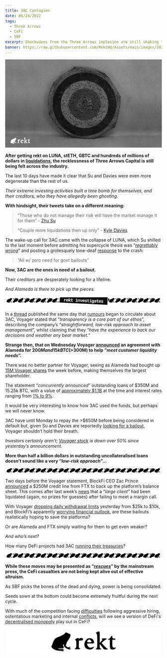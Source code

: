 ```yaml
---
title: 3AC Contagion
date: 06/24/2022
tags:
  - Three Arrows 
  - CeFi
  - SBF
excerpt: Shockwaves from the Three Arrows implosion are still shaking the industry. Organisations such as Voyager and BlockFi are desperately looking for a lifeline. Can these CeFi casualties survive solely on the effective altruism of others?
banner: https://raw.githubusercontent.com/RektHQ/Assets/main/images/2022/06/3ac-header.png
---
```

![](https://raw.githubusercontent.com/RektHQ/Assets/main/images/2022/06/3ac-header.png)

**After getting rekt on LUNA, stETH, GBTC and hundreds of millions of dollars in [liquidations](https://www.theblock.co/linked/152092/after-facing-hundreds-of-millions-of-dollars-in-liquidations-three-arrows-capitals-future-is-uncertain), the recklessness of Three Arrows Capital is still being felt across the industry.**

The last 10 days have made it clear that Su and Davies were even more degenerate than the rest of us.

_Their extreme investing activities built a time bomb for themselves, and their creditors, who they have allegedly been ghosting._

**With hindsight, their tweets take on a different meaning:**

>”Those who do not manage their risk will have the market manage it for them” - [Zhu Su](https://twitter.com/zhusu/status/1464382624848220162)
>
>“Couple more liquidations then up only” - [Kyle Davies](https://twitter.com/KyleLDavies/status/1522813352665403392)

The wake-up call for 3AC came with the collapse of LUNA, which Su shilled to the last moment before admitting his supercycle thesis was “_[regrettably wrong](https://twitter.com/zhusu/status/1530160645294931973)_” and posting a grotesquely tone-deaf [response](https://twitter.com/zhusu/status/1531957148846116868) to the crash:

>“All w/ zero need for govt bailouts”

**Now, 3AC are the ones in need of a bailout.**

Their creditors are desperately looking for a lifeline.

_And Alameda is there to pick up the pieces._

![](https://raw.githubusercontent.com/RektHQ/Assets/main/images/2021/09/rekt-investigates-linebreak.png)

In a [thread](https://twitter.com/investvoyager/status/1536709196619649024) published the same day that [rumours](https://twitter.com/fintechfrank/status/1536719771571462144) began to circulate about 3AC, Voyager stated that “_transparency is a core part of our ethos_”, describing the company’s “_straightforward, low-risk approach to asset management_”, whilst claiming that they “_have the experience to back our decisions and weather any bear market._”

**Strange then, that on Wednesday Voyager [announced](https://www.prnewswire.com/news-releases/voyager-digital-provides-market-update-301572971.html) an agreement with Alameda for $200M and 15k BTC (>$300M) to help “_meet customer liquidity needs_”.**

There was no better partner for Voyager, seeing as Alameda had bought up [15M Voyager shares](https://twitter.com/ryan_swansonx/status/1539684491463053312) the week before, making themselves the largest shareholder.

The statement “_concurrently announced_” outstanding loans of $350M and 15.25k BTC, with a value of [approximately $1.1B](https://twitter.com/alyssachoo_/status/1539685161775808514) at the time and interest rates ranging from [1% to 9%](https://twitter.com/alyssachoo_/status/1539685168541274117).

It would be very interesting to know how 3AC used the funds, but perhaps we will never know.

3AC have until Monday to repay the >$650M before being considered in default but, given Su and Davies are reportedly [looking for a bailout](https://www.reuters.com/markets/us/crypto-hedge-fund-three-arrows-capital-considers-asset-sales-bailout-wsj-2022-06-17/), Voyager shouldn’t hold their breath.

_Investors certainly aren’t; [Voyager stock](https://finance.yahoo.com/quote/vygvf) is down over 50% since yesterday’s announcement._

**More than half a billion dollars in outstanding uncollateralised loans doesn’t sound like a very “_low-risk approach_”...**

![](https://raw.githubusercontent.com/RektHQ/Assets/main/images/2021/03/rekt-linebreak.png)

Two days before the Voyager statement, BlockFi CEO Zac Prince [announced](https://twitter.com/BlockFiZac/status/1539216594383028224) a $250M credit line from FTX to back up the platform’s balance sheet. This comes after last week’s [news](https://twitter.com/BlockFiZac/status/1537499452080115712) that a “_large client_” had been liquidated (again, no prizes for guesses) after failing to meet a margin call.

With Voyager [dropping daily withdrawal limits](https://twitter.com/tier10k/status/1539959517437431809) yesterday from $25k to $10k, and BlockFi’s apparently [worrying financial outlook](https://twitter.com/0xHamz/status/1539256060225146885), are these bailouts realistically hoping to save the platforms?

Or are Alameda and FTX simply waiting for them to get even weaker?

_And who’s next?_

How many DeFi projects had 3AC [running their treasuries](https://twitter.com/KyberNetwork/status/1539984519272337409)?

![](https://raw.githubusercontent.com/RektHQ/Assets/main/images/2021/03/rekt-linebreak.png)

**While these moves may be presented as “_[rescues](https://www.cnbc.com/2022/06/22/sam-bankman-fried-rescues-crypto-lenders-blockfi-voyager.html)_” by the mainstream press, the CeFi casualties are not being kept alive out of effective altruism.**

As SBF picks the bones of the dead and dying, power is being consolidated.

Seeds sown at the bottom could become extremely fruitful during the next cycle.

With much of the competition facing [difficulties](https://time.com/6187665/crypto-layoffs-2022/) following aggressive hiring, ostentatious marketing and internal [conflicts](https://twitter.com/brian_armstrong/status/1535304943728414721), will we see a version of DeFi's [decentralised monopoly](https://rekt.news/decentralised-monopoly/) play out in CeFi?

![](https://raw.githubusercontent.com/RektHQ/Assets/main/images/2021/08/rekt-outline-conc.png)
